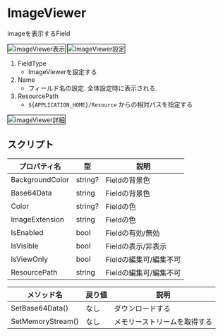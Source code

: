 # ImageViewer

imageを表示するField

<img src="../../images/ImageViewer表示.png" alt="ImageViewer表示" title="ImageViewer表示" style="border: 1px solid;">

<img src="../../images/ImageViewer設定.png" alt="ImageViewer設定" title="ImageViewer設定" style="border: 1px solid;" >

1. FieldType
    - ImageViewerを設定する
2. Name
    - フィールド名の設定. 全体設定時に表示される.
3. ResourcePath
    - `${APPLICATION_HOME}/Resource` からの相対パスを指定する

<img src="../../images/ImageViewer詳細.png" alt="ImageViewer詳細" title="ImageViewer詳細" style="border: 1px solid;">


## スクリプト
| プロパティ名          | 型       | 説明             |
|-----------------|---------|----------------|
| BackgroundColor | string? | Fieldの背景色      | 
| Base64Data      | string  | Fieldの背景色      | 
| Color           | string? | Fieldの色        |
| ImageExtension  | string  | Fieldの色        |
| IsEnabled       | bool    | Fieldの有効/無効    |
| IsVisible       | bool    | Fieldの表示/非表示   |
| IsViewOnly      | bool    | Fieldの編集可/編集不可 |
| ResourcePath    | string  | Fieldの編集可/編集不可 |

| メソッド名             | 戻り値 | 説明             |
|-------------------|-----|----------------|
| SetBase64Data()   | なし  | ダウンロードする       |
| SetMemoryStream() | なし  | メモリーストリームを取得する |
